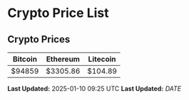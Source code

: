# Crypto Price List

## Crypto Prices
| Bitcoin | Ethereum | Litecoin |
| ------- | -------- | -------- |
| $94859 | $3305.86 | $104.89 |
**Last Updated:** 2025-01-10 09:25 UTC
**Last Updated:** $DATE$
